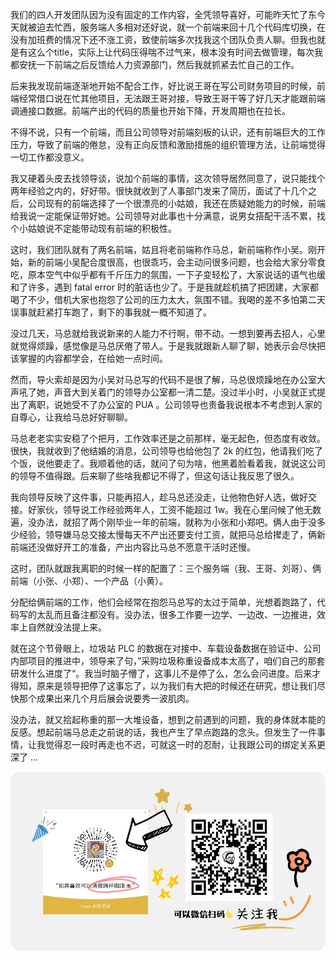 
我们的四人开发团队因为没有固定的工作内容，全凭领导喜好，可能昨天忙了东今天就被迫去忙西，服务端人多相对还好说，就一个前端来回十几个代码库切换，在没有加班费的情况下还不涨工资，致使前端多次找我这个团队负责人聊。但我也就是有这么个title，实际上让代码压得喘不过气来，根本没有时间去做管理，每次我都安抚一下前端之后反馈给人力资源部门，然后我就抓紧去忙自己的工作。

后来我发现前端逐渐地开始不配合工作，好比说王哥在写公司财务项目的时候，前端经常借口说在忙其他项目，无法跟王哥对接，导致王哥干等了好几天才能跟前端调通接口数据。前端产出的代码的质量也开始下降，开发周期也在拉长。

不得不说，只有一个前端，而且公司领导对前端刻板的认识，还有前端巨大的工作压力，导致了前端的倦怠，没有正向反馈和激励措施的组织管理方法，让前端觉得一切工作都没意义。

我又硬着头皮去找领导谈，说加个前端的事情，这次领导居然同意了，说只能找个两年经验之内的，好好带。很快就收到了人事部门发来了简历，面试了十几个之后，公司现有的前端选择了一个很漂亮的小姑娘，我还在质疑她能力的时候，前端给我说一定能保证带好她。公司领导对此事也十分满意，说男女搭配干活不累，找个小姑娘说不定能带动现有前端的积极性。

这时，我们团队就有了两名前端，姑且将老前端称作马总，新前端称作小吴。刚开始，新的前端小吴配合度很高，也很乖巧，会主动问很多问题，也会给大家分零食吃，原本空气中似乎都有千斤压力的氛围，一下子变轻松了，大家说话的语气也缓和了许多，遇到 fatal error 时的脏话也少了。于是我就趁机搞了把团建，大家都喝了不少，借机大家也抱怨了公司的压力太大，氛围不错。我喝的差不多怕第二天误事就赶紧打车跑了，剩下的事我就一概不知道了。

没过几天，马总就给我说新来的人能力不行啊，带不动。一想到要再去招人，心里就觉得烦躁，感觉像是马总厌倦了带人。于是我就跟新人聊了聊，她表示会尽快把该掌握的内容都学会，在给她一点时间。

然而，导火索却是因为小吴对马总写的代码不是很了解，马总很烦躁地在办公室大声吼了她，声音大到关着门的领导办公室都一清二楚。没过半小时，小吴就正式提出了离职，说她受不了办公室的 PUA 。公司领导也责备我说根本不考虑到人家的自尊心，让我给马总好好聊聊。

马总老老实实安稳了个把月，工作效率还是之前那样，毫无起色，但态度有收敛。很快，我就收到了他结婚的消息，公司领导也给他包了 2k 的红包，他请我们吃了个饭，说他要走了。我顺着他的话，就问了句为啥，他黑着脸看着我，就说这公司的领导不值得跟。后来聊了些啥我都记不得了，但这句话让我反思了很久。

我向领导反映了这件事，只能再招人，趁马总还没走，让他物色好人选，做好交接。好家伙，领导说工作经验两年人，工资不能超过 1w。我在心里问候了他无数遍，没办法，就招了两个刚毕业一年的前端，就称为小张和小郑吧。俩人由于没多少经验，领导嫌马总交接太慢每天不产出还要支付工资，就把马总给撵走了，俩新前端还没做好开工的准备，产出内容比马总不愿意干活时还慢。

这时，团队就跟我离职的时候一样的配置了：三个服务端（我、王哥、刘哥）、俩前端（小张、小郑）、一个产品（小黄）。

分配给俩前端的工作，他们会经常在抱怨马总写的太过于简单，光想着跑路了，代码写的太乱而且备注都没有。没办法，很多工作要一边学、一边改、一边推进，效率上自然就没法提上来。

就在这个节骨眼上，垃圾站 PLC 的数据在对接中、车载设备数据在验证中、公司内部项目的推进中，领导来了句，”采购垃圾称重设备成本太高了，咱们自己的那套研发什么进度了“。我当时脑子懵了，这事儿不是停了么，怎么会问进度。后来才得知，原来是领导把停了这事忘了，以为我们有大把的时候还在研究，想让我们尽快那个成果出来几个月后展会说要秀一波肌肉。

没办法，就又拾起称重的那一大堆设备，想到之前遇到的问题，我的身体就本能的反感。想起前端马总走之前说的话，我也产生了早点跑路的念头。但发生了一件事情，让我觉得忍一段时再走也不迟，可就这一时的忍耐，让我跟公司的绑定关系更深了 ...

![pay qr](https://github.com/ivone-liu/picx-images-hosting/raw/master/20240927/footer.1ovehwwn9h.webp)